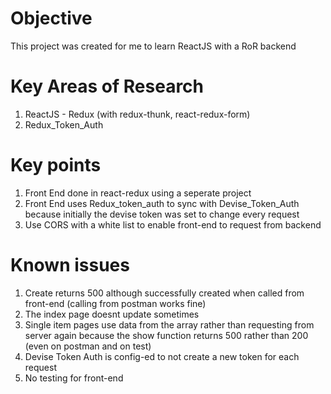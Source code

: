 # Objective 
This project was created for me to learn ReactJS with a RoR backend

# Key Areas of Research
1. ReactJS - Redux (with redux-thunk, react-redux-form)
1. Redux_Token_Auth

# Key points
1. Front End done in react-redux using a seperate project
1. Front End uses Redux_token_auth to sync with Devise_Token_Auth because initially the devise token was set to change every request
1. Use CORS with a white list to enable front-end to request from backend

# Known issues
1. Create returns 500 although successfully created when called from front-end (calling from postman works fine)
1. The index page doesnt update sometimes
1. Single item pages use data from the array rather than requesting from server again because the show function returns 500 rather than 200 (even on postman and on test)
1. Devise Token Auth is config-ed to not create a new token for each request
1. No testing for front-end